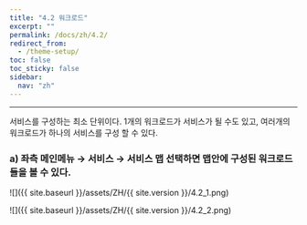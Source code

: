 ```yaml
---
title: "4.2 워크로드"
excerpt: ""
permalink: /docs/zh/4.2/
redirect_from:
  - /theme-setup/
toc: false
toc_sticky: false
sidebar:
  nav: "zh"
---
```


---
서비스를 구성하는 최소 단위이다. 1개의 워크로드가 서비스가 될 수도 있고, 여러개의 워크로드가 하나의 서비스를 구성 할 수 있다.

### a\) 좌측 메인메뉴 → 서비스 → 서비스 맵 선택하면 맵안에 구성된 워크로드들을 볼 수 있다.
![]({{ site.baseurl }}/assets/ZH/{{ site.version }}/4.2_1.png)

![]({{ site.baseurl }}/assets/ZH/{{ site.version }}/4.2_2.png)
